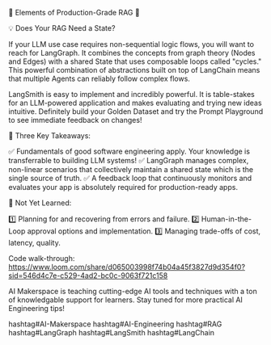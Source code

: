 🚀 Elements of Production-Grade RAG 🚀

💡 Does Your RAG Need a State?

If your LLM use case requires non-sequential logic flows, you will want to reach for LangGraph. It combines the concepts from graph theory (Nodes and Edges) with a shared State that uses composable loops called "cycles." This powerful combination of abstractions built on top of LangChain means that multiple Agents can reliably follow complex flows.

LangSmith is easy to implement and incredibly powerful. It is table-stakes for an LLM-powered application and makes evaluating and trying new ideas intuitive. Definitely build your Golden Dataset and try the Prompt Playground to see immediate feedback on changes!

🎯 Three Key Takeaways:

✅ Fundamentals of good software engineering apply. Your knowledge is transferrable to building LLM systems!
✅ LangGraph manages complex, non-linear scenarios that collectively maintain a shared state which is the single source of truth.
✅ A feedback loop that continuously monitors and evaluates your app is absolutely required for production-ready apps.

🤔 Not Yet Learned:

1️⃣ Planning for and recovering from errors and failure.
2️⃣ Human-in-the-Loop approval options and implementation.
3️⃣ Managing trade-offs of cost, latency, quality.

Code walk-through: https://www.loom.com/share/d065003998f74b04a45f3827d9d354f0?sid=546d4c7e-c529-4ad2-bc0c-9063f721c158

AI Makerspace is teaching cutting-edge AI tools and techniques with a ton of knowledgable support for learners. Stay tuned for more practical AI Engineering tips!

hashtag#AI-Makerspace hashtag#AI-Engineering hashtag#RAG hashtag#LangGraph hashtag#LangSmith hashtag#LangChain
